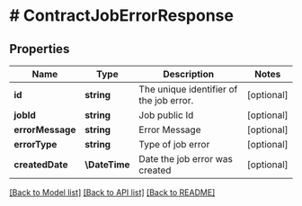 # # ContractJobErrorResponse

## Properties

Name | Type | Description | Notes
------------ | ------------- | ------------- | -------------
**id** | **string** | The unique identifier of the job error. | [optional]
**jobId** | **string** | Job public Id | [optional]
**errorMessage** | **string** | Error Message | [optional]
**errorType** | **string** | Type of job error | [optional]
**createdDate** | **\DateTime** | Date the job error was created | [optional]

[[Back to Model list]](../../README.md#models) [[Back to API list]](../../README.md#endpoints) [[Back to README]](../../README.md)
